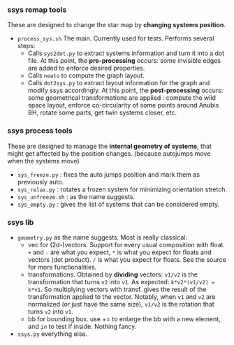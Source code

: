 
### ssys remap tools
These are designed to change the star map by **changing systems position**.

 - `process_sys.sh` The main. Currently used for tests. Performs several steps:
    - Calls `sys2dot.py` to extract systems information and turn it into a dot file. At this point, the **pre-processing** occurs: some invisible edges are added to enforce desired properties.
    - Calls `neato` to compute the graph layout.
    - Calls `dot2sys.py` to extract layout information for the graph and modify ssys accordingly. At this point, the **post-processing** occurs: some geometrical transformations are applied : compute the wild space layout, enforce co-circularity of some points around Anubis BH, rotate some parts, get twin systems closer, etc.

### ssys process tools
These are designed to manage the **internal geometry of systems**, that might get affected by the position changes. (because autojumps move when the systems move)

 - `sys_freeze.py` : fixes the auto jumps position and mark them as previously auto.
 - `sys_relax.py` : rotates a frozen system for minimizing orientation stretch.
 - `sys_unfreeze.sh` : as the name suggests.
 - `sys_empty.py` : gives the list of systems that can be considered empty.

### ssys lib
 - `geometry.py` as the name suggests. Most is really classical:
    - vec for (2d-)vectors. Support for every usual composition with float. `+` and `-` are what you expect, `*` is what you expect for floats and vectors (dot product). `/` is what you expect for floats. See the source for more functionalities.
    - transformations. Obtained by **dividing** vectors: `v1/v2` is the transformation that turns `v2` into `v1`. As expected: `k*v2*(v1/v2) = k*v1`. So multiplying vectors with transf. gives the result of the transformation applied to the vector. Notably, when `v1` and `v2` are normalized (or just have the same size), `v1/v2` is the rotation that turns `v2` into `v1`.
    - bb for bounding box. use += to enlarge the bb with a new element, and `in` to test if inside. Nothing fancy.
 - `ssys.py` everything else.

